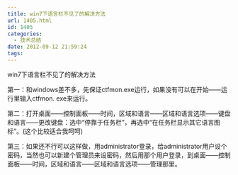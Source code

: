 ```yaml
---
title: win7下语言栏不见了的解决方法
url: 1405.html
id: 1405
categories:
  - 技术总结
date: 2012-09-12 21:59:24
tags:
---
```


win7下语言栏不见了的解决方法  
  
第一：和windows差不多，先保证ctfmon.exe运行，如果没有可以在开始——运行里输入ctfmon. exe来运行。  
  
第二：打开桌面——控制面板——时间，区域和语言——区域和语言选项——键盘和语言——更改键盘：选中“停靠于任务栏”，再选中“在任务栏显示其它语言图标”。(这个比较适合我呵呵)  
  
第三：如果还不行可以这样做，用administrator登录，给administrator用户设个密码，当然也可以新建个管理员来设密码，然后用那个用户登录，到桌面——控制面板——时间，区域和语言——区域和语言选项——管理那里。